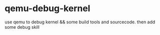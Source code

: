 # qemu-debug-kernel
use qemu to debug kernel &amp;&amp; some build tools and sourcecode.
then add some debug skill
